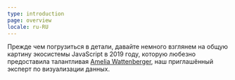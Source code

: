 ```yaml
---
type: introduction
page: overview
locale: ru-RU
---
```


Прежде чем погрузиться в детали, давайте немного взглянем на общую картину экосистемы JavaScript в 2019 году, которую любезно предоставила талантливая [Amelia Wattenberger](https://wattenberger.com/), наш приглашённый эксперт по визуализации данных.
